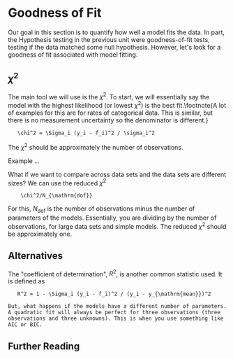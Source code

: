 # Goodness of Fit

Our goal in this section is to quantify how well a model fits the data. In part, the Hypothesis testing in the previous unit were goodness-of-fit tests, testing if the data matched some null hypothesis. However, let's look for a goodness of fit associated with model fitting. 

## $\chi^2$

The main tool we will use is the $\chi^2$. To start, we will essentially say the model with the highest likelihood (or lowest $\chi^2$) is the best fit.\footnote{A lot of examples for this are for rates of categorical data. This is similar, but there is no measurement uncertainty so the denominator is different.}
```{math} 
   \chi^2 = \Sigma_i (y_i - f_i)^2 / \sigma_i^2 
```
The $\chi^2$ should be approximately the number of observations.

Example ...

<!-- import numpy as np
from scipy import optimize

# Define the function to minimize
def chi_square(C1, C2):
    # Calculate the model using the input values of C1 and C2
    model = f(C1, C2, time_input)
    
    # Calculate the chi-squared value
    chi_square = np.sum(((y - model)/yerr)**2)
    
    # Return the chi-squared value
    return chi_square

# Set the initial guess values for C1 and C2
x0 = [0.002, 0.003]

# Use the fmin function to find the minimum of the chi-square function
result = optimize.minimize(chi_square, x0=x0)

# The result will be an array containing the values of C1 and C2 that minimize the chi-square function
print(result) -->




What if we want to compare across data sets and the data sets are different sizes? We can use the reduced $\chi^2$
```{math}
    \chi^2/N_{\mathrm{dof}}
```

For this, $N_{\mathrm{dof}}$ is the number of observations minus the number of parameters of the models. Essentially, you are dividing by the number of observations, for large data sets and simple models. The reduced $\chi^2$ should be approximately one.


## Alternatives

The "coefficient of determination", $R^2$, is another common statistic used. It is defined as 
```{math} 
   R^2 = 1 - \Sigma_i (y_i - f_i)^2 / (y_i - y_{\mathrm{mean}})^2 
```

```{note}
But, what happens if the models have a different number of parameters. A quadratic fit will always be perfect for three observations (three observations and three unknowns). This is when you use something like AIC or BIC.
```

## Further Reading
